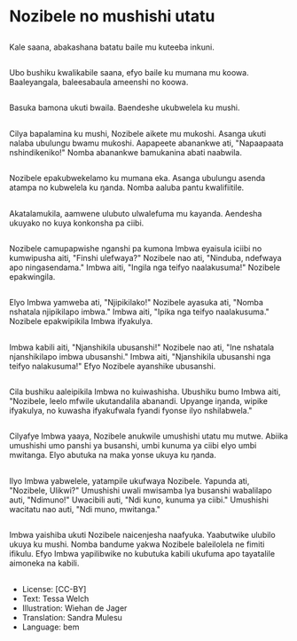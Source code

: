 # Nozibele no mushishi utatu

##
Kale saana, abakashana batatu baile mu kuteeba inkuni.

##
Ubo bushiku kwalikabile saana, efyo baile ku mumana mu koowa. Baaleyangala, baleesabaula ameenshi no koowa.

##
Basuka bamona ukuti bwaila. Baendeshe ukubwelela ku mushi.

##
Cilya bapalamina ku mushi, Nozibele aikete mu mukoshi. Asanga ukuti nalaba ubulungu bwamu mukoshi. Aapapeete abanankwe ati, "Napaapaata nshindikeniko!" Nomba abanankwe bamukanina abati naabwila.

##
Nozibele epakubwekelamo ku mumana eka. Asanga ubulungu asenda atampa no kubwelela ku ŋanda. Nomba aaluba pantu kwalifiitile.

##
Akatalamukila, aamwene ulubuto ulwalefuma mu kayanda. Aendesha ukuyako no kuya konkonsha pa ciibi.

##
Nozibele camupapwishe nganshi pa kumona Imbwa eyaisula iciibi no kumwipusha aiti, "Finshi ulefwaya?" Nozibele nao ati, "Ninduba, ndefwaya apo ningasendama." Imbwa aiti, "Ingila nga teifyo naalakusuma!" Nozibele epakwingila.

##
Elyo Imbwa yamweba ati, "Njipikilako!" Nozibele ayasuka ati, "Nomba nshatala njipikilapo imbwa." Imbwa aiti, "Ipika nga teifyo naalakusuma." Nozibele epakwipikila Imbwa ifyakulya.

##
Imbwa kabili aiti, "Njanshikila ubusanshi!" Nozibele nao ati, "Ine nshatala njanshikilapo imbwa ubusanshi." Imbwa aiti, "Njanshikila ubusanshi nga teifyo nalakusuma!" Efyo Nozibele ayanshike ubusanshi.

##
Cila bushiku aaleipikila Imbwa no kuiwashisha. Ubushiku bumo Imbwa aiti, "Nozibele, leelo mfwile ukutandalila abanandi. Upyange iŋanda, wipike ifyakulya, no kuwasha ifyakufwala fyandi fyonse ilyo nshilabwela."

##
Cilyafye Imbwa yaaya, Nozibele anukwile umushishi utatu mu mutwe. Abiika umushishi umo panshi ya busanshi, umbi kunuma ya ciibi elyo umbi mwitanga. Elyo abutuka na maka yonse ukuya ku ŋanda.

##
Ilyo Imbwa yabwelele, yatampile ukufwaya Nozibele. Yapunda ati, "Nozibele, Ulikwi?" Umushishi uwali mwisamba lya busanshi wabalilapo auti, "Ndimuno!" Uwacibili auti, "Ndi kuno, kunuma ya ciibi." Umushishi wacitatu nao auti, "Ndi muno, mwitanga."

##
Imbwa yaishiba ukuti Nozibele naicenjesha naafyuka. Yaabutwike ulubilo ukuya ku mushi. Nomba bandume yakwa Nozibele baleilolela ne fimiti ifikulu. Efyo Imbwa yapilibwike no kubutuka kabili ukufuma apo tayatalile aimoneka na kabili.

##
* License: [CC-BY]
* Text: Tessa Welch
* Illustration: Wiehan de Jager
* Translation: Sandra Mulesu
* Language: bem
